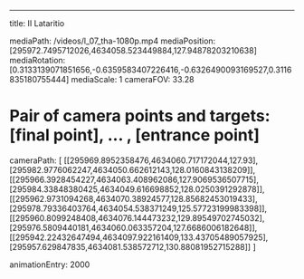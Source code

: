 ---
title: II Lataritio

mediaPath: /videos/l_07_tha-1080p.mp4
mediaPosition:  [295972.7495712026,4634058.523449884,127.94878203210638]
mediaRotation:  [0.3133139071851656,-0.6359583407226416,-0.6326490093169527,0.3116835180755444]
mediaScale: 1
cameraFOV: 33.28

# Pair of camera points and targets: [final point], ... , [entrance point]
cameraPath: [
    [[295969.8952358476,4634060.717172044,127.93],[295982.9776062247,4634050.662612143,128.0160843138209]],
    [[295966.3928454227,4634063.408962086,127.9069536507715],[295984.33848380425,4634049.616698852,128.0250391292878]],
    [[295962.9731094268,4634070.38924577,128.85682453019433],[295978.79336403764,4634054.538371249,125.57723199983398]],
    [[295960.8099248408,4634076.144473232,129.89549702745032],[295976.5809440181,4634060.063357204,127.6686006182648]],
    [[295942.22432647494,4634097.922161409,133.43705489057925],[295957.629847835,4634081.538572712,130.88081952715288]]
]

animationEntry: 2000